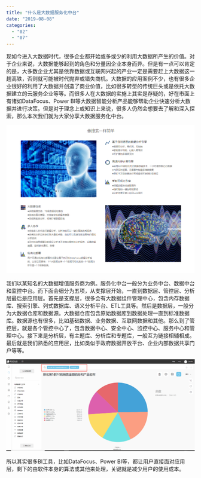 ```yaml
---
title: "什么是大数据服务化中台"
date: "2019-08-08"
categories: 
  - "02"
  - "07"
---
```


现如今进入大数据时代，很多企业都开始或多或少的利用大数据所产生的价值。对于企业来说，大数据能够起到的角色和分量因企业本身而异。但是有一点可以肯定的是，大多数企业尤其是依靠数据或互联网兴起的产业一定是需要赶上大数据这一趟高铁，否则就可能被时代抛弃或错失商机。大数据的应用案例不少，也有很多企业很好的利用了大数据并创造了商业价值，比如很多转型的传统巨头或是依托大数据建立的云服务企业等等。而很多人在大数据的实施上其实是存疑的，好在市面上有诸如DataFocus、Power BI等大数据智能分析产品能够帮助企业快速分析大数据并进行决策。但是对于理念上或知识上来说，很多人仍然会想要去了解和深入探索，那么本次我们就为大家分享大数据服务化中台。

![](images/word-image-454.png)

我们以某知名的大数据增值服务商为例。服务化中台一般分为业务中台、数据中台和监控中台。而下面会细分为五项，从支撑层开始，一直到数据层、管控层、分析层最后是应用层。首先是支撑层，很多会有大数据组件管理中心，包含内存数据库、搜索引擎、列式数据库、语义分析平台、ETL工具等。然后是数据层，一般分为大数据仓库和数据源。大数据仓库包含原始数据库到数据处理一直到标准数据库。数据源也有很多，比如基础数据、业务数据、互联网数据和其他。那么到了管控层，就是各个管控中心了，包含数据中心、安全中心、监控中心、服务中心和管理中心。接下来是分析层，有主题库、分析库和专题库，一般互为链接相辅相成。最后就是我们熟悉的应用层，比如类似于政府数据开放平台、企业内部数据共享门户等等。

![](images/word-image-418.png)

所以其实很多BI工具，比如DataFocus、Power BI等，都让用户直接面对应用层，剩下的由软件本身的算法或其他来处理，关键就是减少用户的使用成本。

